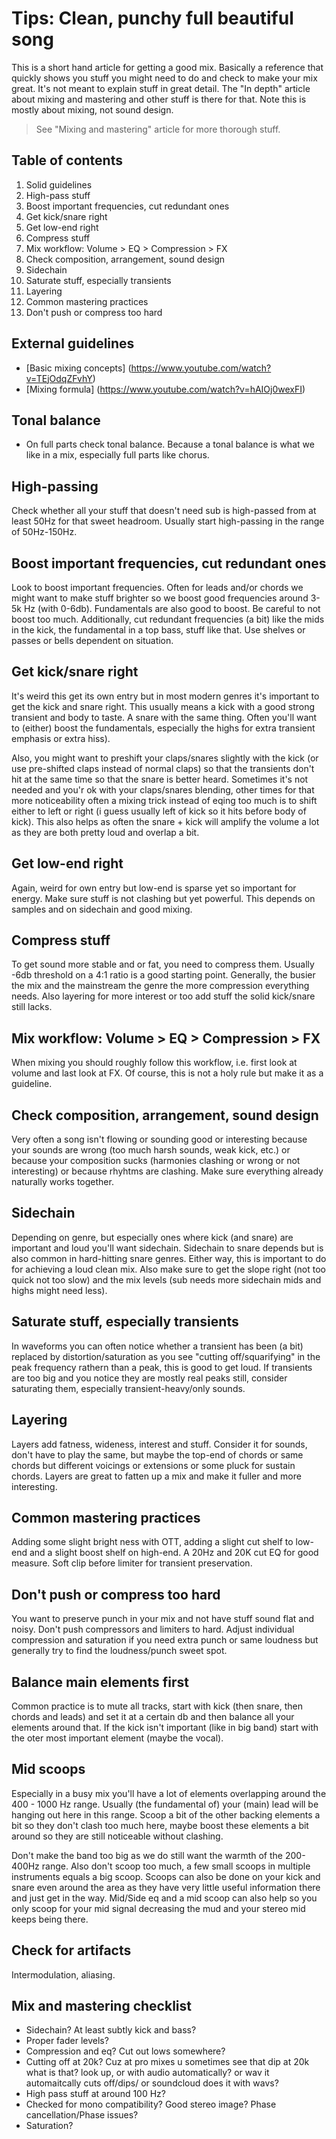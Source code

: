 # Tips: Clean, punchy full beautiful song
This is a short hand article for getting a good mix. Basically a reference that quickly shows you stuff you might need to do and check to make your mix great. It's not meant to explain stuff in great detail. The "In depth" article about mixing and mastering and other stuff is there for that. Note this is mostly about mixing, not sound design.

> See "Mixing and mastering" article for more thorough stuff.

## Table of contents
1. Solid guidelines
2. High-pass stuff
3. Boost important frequencies, cut redundant ones
4. Get kick/snare right
5. Get low-end right
6. Compress stuff
7. Mix workflow: Volume > EQ > Compression > FX
8. Check composition, arrangement, sound design
9. Sidechain
10. Saturate stuff, especially transients
11. Layering
12. Common mastering practices
13. Don't push or compress too hard


## External guidelines
- [Basic mixing concepts] (https://www.youtube.com/watch?v=TEjOdqZFvhY)
- [Mixing formula] (https://www.youtube.com/watch?v=hAIOj0wexFI)

## Tonal balance
- On full parts check tonal balance. Because a tonal balance is what we like in a mix, especially full parts like chorus.

## High-passing
Check whether all your stuff that doesn't need sub is high-passed from at least 50Hz for that sweet headroom. Usually start high-passing in the range of 50Hz-150Hz.

## Boost important frequencies, cut redundant ones
Look to boost important frequencies. Often for leads and/or chords we might want to make stuff brighter so we boost good frequencies around 3-5k Hz (with 0-6db). Fundamentals are also good to boost. Be careful to not boost too much. Additionally, cut redundant frequencies (a bit) like the mids in the kick, the fundamental in a top bass, stuff like that. Use shelves or passes or bells dependent on situation.

## Get kick/snare right
It's weird this get its own entry but in most modern genres it's important to get the kick and snare right. This usually means a kick with a good strong transient and body to taste. A snare with the same thing. Often you'll want to (either) boost the fundamentals, especially the highs for extra transient emphasis or extra hiss).

Also, you might want to preshift your claps/snares slightly with the kick (or use pre-shifted claps instead of normal claps) so that the transients don't hit at the same time so that the snare is better heard. Sometimes it's not needed and you'r ok with your claps/snares blending, other times for that more noticeability often a mixing trick instead of eqing too much is to shift either to left or right (i guess usually left of kick so it hits before body of kick). This also helps as often the snare + kick will amplify the volume a lot as they are both pretty loud and overlap a bit.

## Get low-end right
Again, weird for own entry but low-end is sparse yet so important for energy. Make sure stuff is not clashing but yet powerful. This depends on samples and on sidechain and good mixing.

## Compress stuff
To get sound more stable and or fat, you need to compress them. Usually -6db threshold on a 4:1 ratio is a good starting point. Generally, the busier the mix and the mainstream the genre the more compression everything needs. Also layering for more interest or too add stuff the solid kick/snare still lacks.

## Mix workflow: Volume > EQ > Compression > FX
When mixing you should roughly follow this workflow, i.e. first look at volume and last look at FX. Of course, this is not a holy rule but make it as a guideline.

## Check composition, arrangement, sound design
Very often a song isn't flowing or sounding good or interesting because your sounds are wrong (too much harsh sounds, weak kick, etc.) or because your composition sucks (harmonies clashing or wrong or not interesting) or because rhyhtms are clashing. Make sure everything already naturally works together.

## Sidechain
Depending on genre, but especially ones where kick (and snare) are important and loud you'll want sidechain. Sidechain to snare depends but is also common in hard-hitting snare genres. Either way, this is important to do for achieving a loud clean mix. Also make sure to get the slope right (not too quick not too slow) and the mix levels (sub needs more sidechain mids and highs might need less).

## Saturate stuff, especially transients
In waveforms you can often notice whether a transient has been (a bit) replaced by distortion/saturation as you see "cutting off/squarifying" in the peak frequency rathern than a peak, this is good to get loud. If transients are too big and you notice they are mostly real peaks still, consider saturating them, especially transient-heavy/only sounds.

## Layering
Layers add fatness, wideness, interest and stuff. Consider it for sounds, don't have to play the same, but maybe the top-end of chords or same chords but different voicings or extensions or some pluck for sustain chords. Layers are great to fatten up a mix and make it fuller and more interesting.

## Common mastering practices
Adding some slight bright ness with OTT, adding a slight cut shelf to low-end and a slight boost shelf on high-end. A 20Hz and 20K cut EQ for good measure. Soft clip before limiter for transient preservation.

## Don't push or compress too hard
You want to preserve punch in your mix and not have stuff sound flat and noisy. Don't push compressors and limiters to hard. Adjust individual compression and saturation if you need extra punch or same loudness but generally try to find the loudness/punch sweet spot.

## Balance main elements first
Common practice is to mute all tracks, start with kick (then snare, then chords and leads) and set it at a certain db and then balance all your elements around that. If the kick isn't important (like in big band) start with the oter most important element (maybe the vocal).

## Mid scoops
Especially in a busy mix you'll have a lot of elements overlapping around the 400 - 1000 Hz range. Usually (the fundamental of) your (main) lead will be hanging out here in this range. Scoop a bit of the other backing elements a bit so they don't clash too much here, maybe boost these elements a bit around so they are still noticeable without clashing. 

Don't make the band too big as we do still want the warmth of the 200-400Hz range. Also don't scoop too much, a few small scoops in multiple instruments equals a big scoop. Scoops can also be done on your kick and snare even around the area as they have very little useful information there and just get in the way. Mid/Side eq and a mid scoop can also help so you only scoop for your mid signal decreasing the mud and your stereo mid keeps being there.

## Check for artifacts
Intermodulation, aliasing.
## Mix and mastering checklist
- Sidechain? At least subtly kick and bass?
- Proper fader levels?
- Compression and eq? Cut out lows somewhere?
- Cutting off at 20k? Cuz at pro mixes u sometimes see that dip at 20k what is that? look up, or with audio automatically? or wav it automaitcally cuts off/dips/ or soundcloud does it with wavs?
- High pass stuff at around 100 Hz?
- Checked for mono compatibility? Good stereo image? Phase cancellation/Phase issues?
- Saturation?
